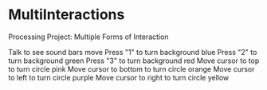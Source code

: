 # MultiInteractions
Processing Project: Multiple Forms of Interaction

Talk to see sound bars move
Press "1" to turn background blue 
Press "2" to turn background green 
Press "3" to turn background red
Move cursor to top to turn circle pink 
Move cursor to bottom to turn circle orange
Move cursor to left to turn circle purple
Move cursor to right to turn circle yellow
